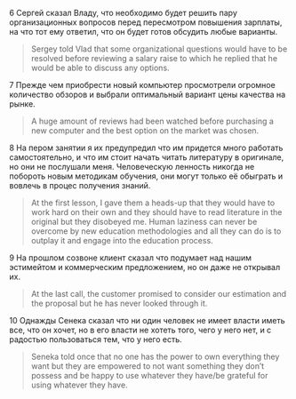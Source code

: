 6 Сергей сказал Владу, что необходимо будет решить пару организационных вопросов перед пересмотром повышения зарплаты, на что тот ему ответил, что он будет готов обсудить любые варианты.
>Sergey told Vlad that some organizational questions would have to be resolved before reviewing a salary raise to which he replied that he would be able to discuss any options.

7 Прежде чем приобрести новый компьютер просмотрели огромное количество обзоров и выбрали оптимальный вариант цены качества на рынке.
>A huge amount of reviews had been watched before purchasing a new computer and the best option on the market was chosen.

8 На пером занятии я их предупредил что им придется много работать самостоятельно, и что им стоит начать читать литературу в оригинале, но они не послушали меня. Человеческую ленность никогда не побороть новым методикам обучения, они могут только её обыграть и вовлечь в процес получения знаний.
>At the first lesson, I gave them a heads-up that they would have to work hard on their own and they should have to read literature in the original but they disobeyed me. Human laziness can never be overcome by new education methodologies and all they can do is to outplay it and engage into the education process.

9 На прошлом созвоне клиент сказал что подумает над нашим эстимейтом и коммерческим предложением, но он даже не открывал их.
>At the last call, the customer promised to consider our estimation and the proposal but he has never looked through it.

10 Однажды Сенека сказал что ни один человек не имеет власти иметь все, что он хочет, но в его власти не хотеть того, чего у него нет, и с радостью пользоваться тем, что у него есть.
>Seneka told once that no one has the power to own everything they want but they are empowered to not want something they don’t possess and be happy to use whatever they have/be grateful for using whatever they have.
